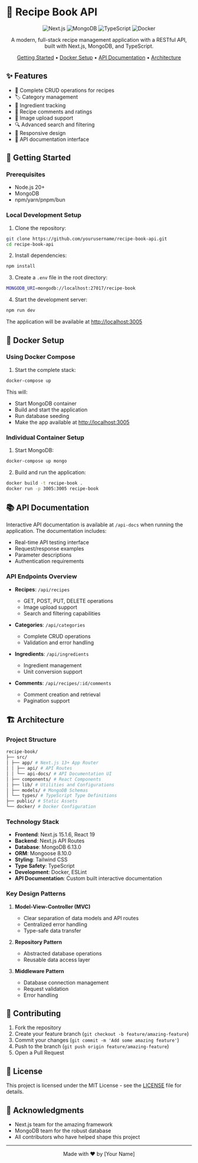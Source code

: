 # 🍳 Recipe Book API

<div align="center">

![Next.js](https://img.shields.io/badge/Next.js-15.1.6-black?style=for-the-badge&logo=next.js)
![MongoDB](https://img.shields.io/badge/MongoDB-6.13.0-green?style=for-the-badge&logo=mongodb)
![TypeScript](https://img.shields.io/badge/TypeScript-5.0-blue?style=for-the-badge&logo=typescript)
![Docker](https://img.shields.io/badge/Docker-Ready-2496ED?style=for-the-badge&logo=docker)

A modern, full-stack recipe management application with a RESTful API, built with Next.js, MongoDB, and TypeScript.

[Getting Started](#getting-started) •
[Docker Setup](#docker-setup) •
[API Documentation](#api-documentation) •
[Architecture](#architecture)

</div>

## ✨ Features

- 📝 Complete CRUD operations for recipes
- 🏷️ Category management
- 🥕 Ingredient tracking
- 💬 Recipe comments and ratings
- 📸 Image upload support
- 🔍 Advanced search and filtering
- 📱 Responsive design
- 🚀 API documentation interface

## 🚀 Getting Started

### Prerequisites

- Node.js 20+
- MongoDB
- npm/yarn/pnpm/bun

### Local Development Setup

1. Clone the repository:

```bash
git clone https://github.com/yourusername/recipe-book-api.git
cd recipe-book-api
```

2. Install dependencies:

```bash
npm install
```

3. Create a `.env` file in the root directory:

```bash
MONGODB_URI=mongodb://localhost:27017/recipe-book
```

4. Start the development server:

```bash
npm run dev
```

The application will be available at [http://localhost:3005](http://localhost:3005)

## 🐳 Docker Setup

### Using Docker Compose

1. Start the complete stack:

```bash
docker-compose up
```

This will:
- Start MongoDB container
- Build and start the application
- Run database seeding
- Make the app available at [http://localhost:3005](http://localhost:3005)

### Individual Container Setup

1. Start MongoDB:

```bash
docker-compose up mongo
```

2. Build and run the application:

```bash
docker build -t recipe-book .
docker run -p 3005:3005 recipe-book
```


## 📚 API Documentation

Interactive API documentation is available at `/api-docs` when running the application. The documentation includes:

- Real-time API testing interface
- Request/response examples
- Parameter descriptions
- Authentication requirements

### API Endpoints Overview

- **Recipes**: `/api/recipes`
  - GET, POST, PUT, DELETE operations
  - Image upload support
  - Search and filtering capabilities

- **Categories**: `/api/categories`
  - Complete CRUD operations
  - Validation and error handling

- **Ingredients**: `/api/ingredients`
  - Ingredient management
  - Unit conversion support

- **Comments**: `/api/recipes/:id/comments`
  - Comment creation and retrieval
  - Pagination support

## 🏗️ Architecture

### Project Structure

```bash
recipe-book/
├── src/
│ ├── app/ # Next.js 13+ App Router
│ │ ├── api/ # API Routes
│ │ └── api-docs/ # API Documentation UI
│ ├── components/ # React Components
│ ├── lib/ # Utilities and Configurations
│ ├── models/ # MongoDB Schemas
│ └── types/ # TypeScript Type Definitions
├── public/ # Static Assets
└── docker/ # Docker Configuration
```

### Technology Stack

- **Frontend**: Next.js 15.1.6, React 19
- **Backend**: Next.js API Routes
- **Database**: MongoDB 6.13.0
- **ORM**: Mongoose 8.10.0
- **Styling**: Tailwind CSS
- **Type Safety**: TypeScript
- **Development**: Docker, ESLint
- **API Documentation**: Custom built interactive documentation

### Key Design Patterns

1. **Model-View-Controller (MVC)**
   - Clear separation of data models and API routes
   - Centralized error handling
   - Type-safe data transfer

2. **Repository Pattern**
   - Abstracted database operations
   - Reusable data access layer

3. **Middleware Pattern**
   - Database connection management
   - Request validation
   - Error handling

## 🤝 Contributing

1. Fork the repository
2. Create your feature branch (`git checkout -b feature/amazing-feature`)
3. Commit your changes (`git commit -m 'Add some amazing feature'`)
4. Push to the branch (`git push origin feature/amazing-feature`)
5. Open a Pull Request

## 📝 License

This project is licensed under the MIT License - see the [LICENSE](LICENSE) file for details.

## 🙏 Acknowledgments

- Next.js team for the amazing framework
- MongoDB team for the robust database
- All contributors who have helped shape this project

---

<div align="center">

Made with ❤️ by [Your Name]

</div>